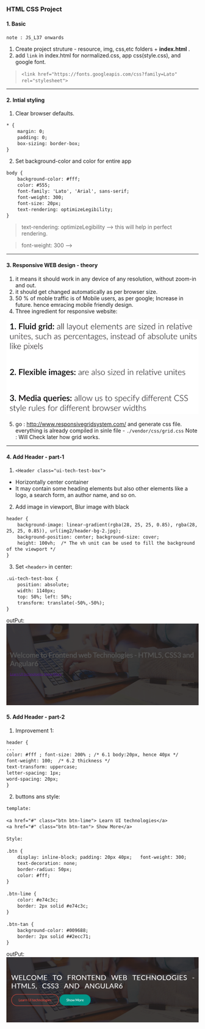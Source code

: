 ### HTML CSS Project

#### 1. Basic
 `note : JS_L37 onwards`
1. Create project struture - resource, img, css,etc folders + **index.html** .
2. add `link` in index.html for normalized.css, app css(style.css), and google font.

> `<link href="https://fonts.googleapis.com/css?family=Lato" rel="stylesheet">`

***

#### 2. Intial styling
1. Clear browser defaults. 
```
* {
    margin: 0;
    padding: 0;
    box-sizing: border-box;
}
```

2. Set background-color and color for entire app 
```
body {
    background-color: #fff;
    color: #555;
    font-family: 'Lato', 'Arial', sans-serif;
    font-weight: 300;
    font-size: 20px;
    text-rendering: optimizeLegibility;
}
```

> text-rendering: optimizeLegibility --> this  will help in perfect rendering.

> font-weight: 300 --> 

***

#### 3. Responsive WEB design - theory

1. it means it should work in any device of any resolution, without zoom-in and out.
2. it should get changed automatically as per browser size.
3. 50 % of moble traffic is of Mobile users, as per google; Increase in future. hence emracing mobile friendly design.
4. Three ingredient for responsive website:

![](https://github.com/lekhrajdinkar/css_html/blob/master/NOTES/assets/n1.PNG)

5. go : http://www.responsivegridsystem.com/ 
and generate css file. everything is already compiled in sinle file - `./vendor/css/grid.css`
Note : Will Check later how grid works.

***

#### 4. Add Header - part-1
1. `<Header class="ui-tech-test-box">`
- Horizontally center container
- It may contain some heading elements but also other elements like a logo, a search form, an author name, and so on.

2. Add image in viewport, Blur image with black
```
header {
    background-image: linear-gradient(rgba(28, 25, 25, 0.85), rgba(28, 25, 25, 0.85)), url(img2/header-bg-2.jpg);
    background-position: center; background-size: cover;
    height: 100vh;  /* The vh unit can be used to fill the background of the viewport */
}
```

3. Set `<header>` in center:
```
.ui-tech-test-box {
    position: absolute;
    width: 1140px;
    top: 50%; left: 50%;
    transform: translate(-50%,-50%);  
}
```

outPut:
![](https://github.com/lekhrajdinkar/css_html/blob/master/NOTES/assets/header-1.PNG)

#### 5. Add Header - part-2

1. Improvement 1:
```
header {
...
color: #fff ; font-size: 200% ; /* 6.1 body:20px, hence 40px */
font-weight: 100;  /* 6.2 thickness */
text-transform: uppercase;
letter-spacing: 1px;
word-spacing: 20px;
}
```

2. buttons ans style:
```
template:

<a href="#" class="btn btn-lime"> Learn UI technologies</a>
<a href="#" class="btn btn-tan"> Show More</a>
 
Style:

.btn {
    display: inline-block; padding: 20px 40px;   font-weight: 300;
    text-decoration: none;
    border-radius: 50px;    
    color: #fff;
}

.btn-lime {
    color: #e74c3c; 
    border: 2px solid #e74c3c;
}

.btn-tan {
    background-color: #009688;
    border: 2px solid ##2ecc71;
}
```
outPut:
![](https://github.com/lekhrajdinkar/css_html/blob/master/NOTES/assets/header-2.PNG)